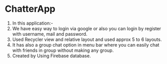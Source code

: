 # ChatterApp

1. In this application:-
2. We have easy way to login via google or also you can login by register with username, mail and password.
3. Used Recycler view and relative layout and used approx 5 to 6 layouts.
4. It has also a group chat option in menu bar where you can easily chat with friends in group without making any group.
5. Created by Using Firebase database.

